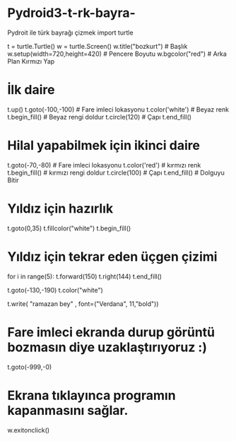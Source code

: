 # Pydroid3-t-rk-bayra-
Pydroit ile türk bayrağı çizmek
import turtle
 
t = turtle.Turtle()
w = turtle.Screen()
w.title("bozkurt")         # Başlık
w.setup(width=720,height=420)   # Pencere Boyutu
w.bgcolor("red")                # Arka Plan Kırmızı Yap
 
# İlk daire
t.up()
t.goto(-100,-100)               # Fare imleci lokasyonu
t.color('white')                # Beyaz renk
t.begin_fill()                  # Beyaz rengi doldur
t.circle(120)                   # Çapı
t.end_fill()
 
# Hilal yapabilmek için ikinci daire
t.goto(-70,-80)                 # Fare imleci lokasyonu
t.color('red')                # kırmızı renk
t.begin_fill()                  # kırmızı rengi doldur
t.circle(100)                   # Çapı
t.end_fill()                    # Dolguyu Bitir
 
# Yıldız için hazırlık
t.goto(0,35)
t.fillcolor("white")
t.begin_fill()
 
# Yıldız için tekrar eden üçgen çizimi
for i in range(5):
    t.forward(150)
    t.right(144)
t.end_fill()


 
t.goto(-130,-190)
t.color("white")

t.write(
"ramazan bey"
, font=("Verdana", 11,"bold"))


# Fare imleci ekranda durup görüntü bozmasın diye uzaklaştırıyoruz :)
t.goto(-999,-0)
 
# Ekrana tıklayınca programın kapanmasını sağlar.
w.exitonclick()

